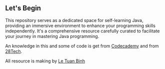 ## Let's Begin

This repository serves as a dedicated space for self-learning Java, providing an immersive environment to enhance your programming skills independently. It's a comprehensive resource carefully curated to facilitate your journey in mastering Java programming.

An knowledge in this and some of code is get from [Codecademy](https://www.codecademy.com/) and from [28Tech](https://28tech.com.vn/).

All resource is making by [Le Tuan Binh](https://www.facebook.com/binh.letuan.92?mibextid=LQQJ4d)
